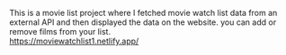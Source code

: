 This is a movie list project where I fetched movie watch list data from an external API and then displayed the data on the website. you can add or remove films from your list.                                                
     https://moviewatchlist1.netlify.app/     
 
